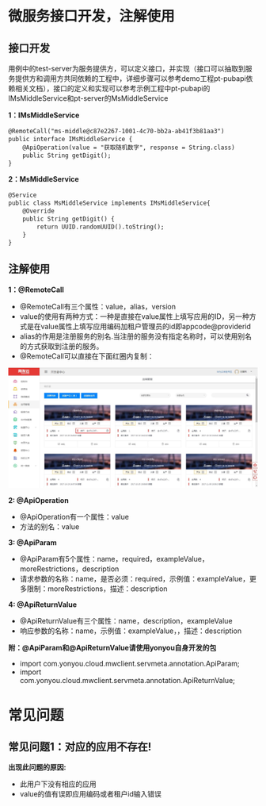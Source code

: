 ﻿# 微服务接口开发，注解使用
## 接口开发
用例中的test-server为服务提供方，可以定义接口，并实现（接口可以抽取到服务提供方和调用方共同依赖的工程中，详细步骤可以参考demo工程pt-pubapi依赖相关文档），接口的定义和实现可以参考示例工程中pt-pubapi的IMsMiddleService和pt-server的MsMiddleService

**1：IMsMiddleService**

```
@RemoteCall("ms-middle@c87e2267-1001-4c70-bb2a-ab41f3b81aa3")
public interface IMsMiddleService {
    @ApiOperation(value = "获取随机数字", response = String.class)
    public String getDigit();
}

```

**2：MsMiddleService**

```
@Service
public class MsMiddleService implements IMsMiddleService{
    @Override
    public String getDigit() {
        return UUID.randomUUID().toString();
    }
}
```

## 注解使用

**1：@RemoteCall**

- @RemoteCall有三个属性：value，alias，version
- value的使用有两种方式：一种是直接在value属性上填写应用的ID，另一种方式是在value属性上填写应用编码加租户管理员的id即appcode@providerid
- alias的作用是注册服务的别名.当注册的服务没有指定名称时，可以使用别名的方式获取到注册的服务。
- @RemoteCall可以直接在下面红圈内复制：

![](image/biaoshi.jpg)

**2: @ApiOperation**

- @ApiOperation有一个属性：value
- 方法的别名：value

**3: @ApiParam**

- @ApiParam有5个属性：name，required，exampleValue，moreRestrictions，description
- 请求参数的名称：name，是否必须：required，示例值：exampleValue，更多限制：moreRestrictions，描述：description

**4: @ApiReturnValue**

- @ApiReturnValue有三个属性：name，description，exampleValue
- 响应参数的名称：name，示例值：exampleValue，，描述：description

**附：@ApiParam和@ApiReturnValue请使用yonyou自身开发的包**

- import com.yonyou.cloud.mwclient.servmeta.annotation.ApiParam;
- import com.yonyou.cloud.mwclient.servmeta.annotation.ApiReturnValue;

# 常见问题

## 常见问题1：对应的应用不存在! 

**出现此问题的原因:**

- 此用户下没有相应的应用
- value的值有误即应用编码或者租户id输入错误
